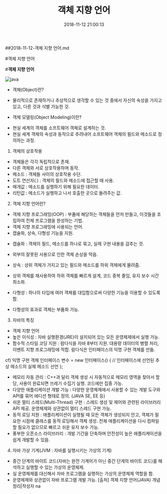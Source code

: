 ﻿---
layout: post
title:  "객체 지향 언어"
date:   2018-11-12 21:00:13
categories: Data_science
permalink: /archivers/python_lecture_08
---

##2018-11-12-객체 지향 언어.md

#객체 지향 언어

#__객체 지향 언어__


![java](http://post.phinf.naver.net/MjAxNzA3MDZfMjE1/MDAxNDk5MzE5NTcyNzgw.FpGzR75jFlJBDknEncazw1OhmbpyjO49qCotTZUMA3sg.DjnK1PU1fmZUMvvvkUGpQvtJ4M_27gF67GbEaKNv3MMg.JPEG/IFrokomQUyfRRsKV573otwTEXQ2A.jpg)
* 객체(Object)란?
- 물리적으로 존재하거나 추상적으로 생각할 수 있는 것 중에서 자신의 속성을 가지고 있고, 다른 것과 식별 가능한 것.

* 객체 모델링(Object Modeling)이란?
- 현실 세계의 객체를 소프트웨어 객체로 설계하는 것.
- 현실 세계 객체의 속성과 동작으로 추려내어 소프트웨어 객체의 필드와 메소드로 정의하는 과정.

1. 객체의 상호작용
- 객체들은 각각 독립적으로 존재.
- 다른 객체와 서로 상호작용하며 동작.
- 메소드 : 객체들 사이의 상호작용 수단.
- 도트 연산자(.) : 객체의 필드와 메소드에 접근할 때 사용.
- 매개값 : 메소드를 실행하기 위해 필요한 데이터.
- 리턴값 : 메소드가 실행하고 나서 호출한 곳으로 돌려주는 값.

2. 객체 지향 언어란?
- 객체 지향 프로그래밍(OOP) : 부품에 해당하는 객체들을 먼저 만들고, 이것들을 조립하여 전체 프로그램을 완성하는 기법.
- 객체 지향 프로그래밍에 사용되는 언어.
- 캡슐화, 상속, 다형성 기능을 지원.

* 캡슐화 : 객체의 필드, 메소드를 하나로 묶고, 실제 구현 내용을 감추는 것.
- 외부의 잘못된 사용으로 인한 객체 손상을 막음.
* 상속 : 상위 객체가 가지고 있는 필드와 메소드를 하위 객체에게 물려줌.
- 상위 객체를 재사용하여 하위 객체를 빠르게 설계, 코드 중복 줄임, 유지 보수 시간 최소화.
* 다형성 : 하나의 타입에 여러 객체를 대입함으로써 다양한 기능을 이용할 수 있도록 함.
- 다형성의 효과로 객체는 부품화 가능.

3. 자바의 특징
- 객체 지향 언어
- 높은 이식성 : 자바 실행환경(JRE)이 설치되어 있는 모든 운영체제에서 실행 가능.
- 함수적 스타일 코딩 지원 : 람다식을 자바 8부터 지원. 대용량 데이터의 병렬 처리, 이벤트 지향 프로그래밍에 적합. 람다식은 인터페이스의 익명 구현 객체를 만듦.

cf) 익명 구현 객체
인터페이스 변수 = new 인터페이스() {
// 인터페이스에 선언된 추상 메소드의 실체 메소드 선언
};

- 메모리 자동 관리 : C++과 달리 객체 생성 시 자동적으로 메모리 영역을 찾아서 할당, 사용이 완료되면 쓰레기 수집기 실행. 코드에만 집중 가능.
- 다양한 애플리케이션 개발 가능 : 다양한 운영체제에서 사용할 수 있는 개발 도구와 API를 묶어 에디션 형태로 정의. (JAVA SE, EE 등)
- 쉬운 멀티 스레드(Multi-Thread) 구현 : 스레드 생성 및 제어와 관련된 라이브러리 API 제공. 운영체제와 상관없이 멀티 스레드 구현 가능.
- 동적 로딩 지원 : 애플리케이션이 실행될 때 모든 객체가 생성되지 안고, 객체가 필요한 시점에 클래스를 동적 로딩해서 객체 생성. 전체 애플리케이션을 다시 컴파일할 필요가 없으므로 빠르고 쉬운 유지 보수 가능.
- 풍부한 오픈소스 라이브러리 : 개발 기간을 단축하며 안전성이 높은 애플리케이션을 쉽게 개발할 수 있음.

4. 자바 가상 기계(JVM : 자바를 실행시키는 가상의 기계)
- 중간 단계의 바이트 코드(자바는 완전 기계어가 아닌 중간 단게의 바이트 코드)를 해석하고 실행할 수 있는 가상의 운영체제.
- 실 운영체제를 대신해서 자바 프로그램을 실행하는 가상의 운영체제 역할을 함.
- 운영체제와 상관없이 자바 프로그램 개발 가능.
[출처] 객체 지향 언어(JAVA) 개념 정리|작성자 na


